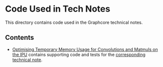 <!-- Copyright (c) 2021 Graphcore Ltd. All rights reserved. -->
# Code Used in Tech Notes

This directory contains code used in the Graphcore technical notes.

## Contents

- [Optimising Temporary Memory Usage for Convolutions and Matmuls on the
  IPU](available_memory) contains supporting code and tests for the
  [corresponding technical
  note](https://docs.graphcore.ai/projects/available-memory/en/3.3.0/).
